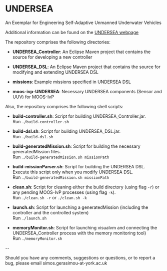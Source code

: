 # UNDERSEA
An Exemplar for Engineering Self-Adaptive Unmanned Underwater Vehicles

Additional information can be found on the [UNDERSEA webpage](http://www-users.cs.york.ac.uk/simos/UNDERSEA/)


The repository comprises the following directories:
* **UNDERSEA_Controller**: An Eclipse Maven project that contains the source for developing a new controller

* **UNDERSEA_DSL**: An Eclipse Maven project that contains the source for modifying and extending UNDERSEA DSL

* **missions**: Example missions specified in UNDERSEA DSL

* **moos-ivp-UNDERSEA**: Necessary UNDERSEA components (Sensor and UUV) for MOOS-IvP

Also, the repository comprises the following shell scripts:
* **build-controller.sh**: Script for building UNDERSEA_Controller.jar.
<br /> Run ```./build-controller.sh```

* **build-dsl.sh**: Script for building UNDERSEA_DSL.jar.
<br /> Run ```./build-dsl.sh```

* **build-generatedMission.sh**: Script for building the necessary generatedMission files.
<br /> Run ```./build-generatedMission.sh missionPath```

* **build-missionParser.sh**: Script for building the UNDERSEA DSL. Execute this script only when you modify UNDERSEA DSL.
<br /> Run ```./build-generatedMission.sh missionPath```

* **clean.sh**: Script for cleaning either the build directory (using flag `-r`) or any pending MOOS-IvP processes (using flag `-k`).
<br /> Run ```./clean.sh -r``` or ```./clean.sh -k```

* **launch.sh**: Script for launching a generatedMission (including the controller and the controlled system)
<br /> Run ```./launch.sh```

* **memoryMonitor.sh**: Script for launching visualvm and connecting the UNDERSEA_Controller process with the memory monitoring tool)
<br /> Run ```./memoryMonitor.sh```


--


Should you have any comments, suggestions or questions, or to report a bug, please email simos.gerasimou-at-york.ac.uk
